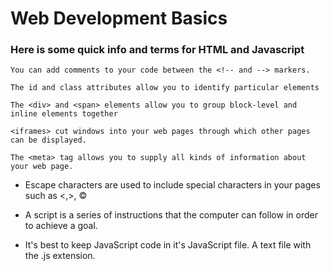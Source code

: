 # Web Development Basics

### Here is some quick info and terms for HTML and Javascript

```
You can add comments to your code between the <!-- and --> markers.
```

```
The id and class attributes allow you to identify particular elements
```

```
The <div> and <span> elements allow you to group block-level and inline elements together
```

```
<iframes> cut windows into your web pages through which other pages can be displayed.
```

```
The <meta> tag allows you to supply all kinds of information about your web page.
```

- Escape characters are used to include special characters in your pages such as <,>, &copy;

- A script is a series of instructions that the computer can follow in order to achieve a goal.

- It's best to keep JavaScript code in it's JavaScript file. A text file with the .js extension.